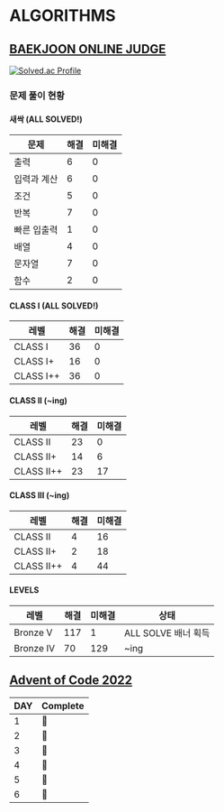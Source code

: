 # ALGORITHMS

## [BAEKJOON ONLINE JUDGE](https://www.acmicpc.net/)

[![Solved.ac Profile](http://mazassumnida.wtf/api/v2/generate_badge?boj=namiein)](https://solved.ac/namiein)

### 문제 풀이 현황

#### 새싹 (ALL SOLVED!)

| 문제        | 해결 | 미해결 |
| ----------- | ---- | ------ |
| 출력        | 6    | 0      |
| 입력과 계산 | 6    | 0      |
| 조건        | 5    | 0      |
| 반복        | 7    | 0      |
| 빠른 입출력 | 1    | 0      |
| 배열        | 4    | 0      |
| 문자열      | 7    | 0      |
| 함수        | 2    | 0      |

#### CLASS I (ALL SOLVED!)

| 레벨      | 해결 | 미해결 |
| --------- | ---- | ------ |
| CLASS I   | 36   | 0      |
| CLASS I+  | 16   | 0      |
| CLASS I++ | 36   | 0      |

#### CLASS II (~ing)

| 레벨       | 해결 | 미해결 |
| ---------- | ---- | ------ |
| CLASS II   | 23   | 0      |
| CLASS II+  | 14   | 6      |
| CLASS II++ | 23   | 17     |

#### CLASS III (~ing)

| 레벨       | 해결 | 미해결 |
| ---------- | ---- | ------ |
| CLASS II   | 4    | 16     |
| CLASS II+  | 2    | 18     |
| CLASS II++ | 4    | 44     |

#### LEVELS

| 레벨      | 해결 | 미해결 | 상태                |
| --------- | ---- | ------ | ------------------- |
| Bronze V  | 117  | 1      | ALL SOLVE 배너 획득 |
| Bronze IV | 70   | 129    | ~ing                |

## [Advent of Code 2022](https://adventofcode.com/)

| DAY | Complete |
| --- | -------- |
| 1   | 🎄       |
| 2   | 🎄       |
| 3   | 🎄       |
| 4   | 🎄       |
| 5   | 🎄       |
| 6   | 🎄       |
